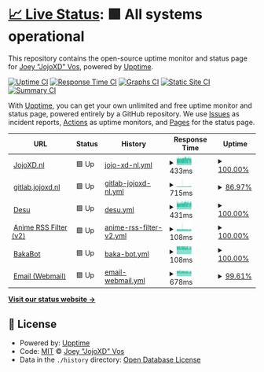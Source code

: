 # [📈 Live Status](https://status.jojoxd.nl): <!--live status--> **🟩 All systems operational**

This repository contains the open-source uptime monitor and status page for [Joey "JojoXD" Vos](jojoxd.nl), powered by [Upptime](https://github.com/upptime/upptime).

[![Uptime CI](https://github.com/jojoxd/site-status/workflows/Uptime%20CI/badge.svg)](https://github.com/upptime/upptime/actions?query=workflow%3A%22Uptime+CI%22)
[![Response Time CI](https://github.com/jojoxd/site-status/workflows/Response%20Time%20CI/badge.svg)](https://github.com/upptime/upptime/actions?query=workflow%3A%22Response+Time+CI%22)
[![Graphs CI](https://github.com/jojoxd/site-status/workflows/Graphs%20CI/badge.svg)](https://github.com/upptime/upptime/actions?query=workflow%3A%22Graphs+CI%22)
[![Static Site CI](https://github.com/jojoxd/site-status/workflows/Static%20Site%20CI/badge.svg)](https://github.com/upptime/upptime/actions?query=workflow%3A%22Static+Site+CI%22)
[![Summary CI](https://github.com/jojoxd/site-status/workflows/Summary%20CI/badge.svg)](https://github.com/upptime/upptime/actions?query=workflow%3A%22Summary+CI%22)

With [Upptime](https://upptime.js.org), you can get your own unlimited and free uptime monitor and status page, powered entirely by a GitHub repository. We use [Issues](https://github.com/jojoxd/site-status/issues) as incident reports, [Actions](https://github.com/jojoxd/site-status/actions) as uptime monitors, and [Pages](https://status.jojoxd.nl) for the status page.

<!--start: status pages-->
<!-- This summary is generated by Upptime (https://github.com/upptime/upptime) -->
<!-- Do not edit this manually, your changes will be overwritten -->
<!-- prettier-ignore -->
| URL | Status | History | Response Time | Uptime |
| --- | ------ | ------- | ------------- | ------ |
| <img alt="" src="https://favicons.githubusercontent.com/jojoxd.nl" height="13"> [JojoXD.nl](https://jojoxd.nl) | 🟩 Up | [jojo-xd-nl.yml](https://github.com/jojoxd/site-status/commits/HEAD/history/jojo-xd-nl.yml) | <details><summary><img alt="Response time graph" src="./graphs/jojo-xd-nl/response-time-week.png" height="20"> 433ms</summary><br><a href="https://status.jojoxd.nl/history/jojo-xd-nl"><img alt="Response time 434" src="https://img.shields.io/endpoint?url=https%3A%2F%2Fraw.githubusercontent.com%2Fjojoxd%2Fsite-status%2FHEAD%2Fapi%2Fjojo-xd-nl%2Fresponse-time.json"></a><br><a href="https://status.jojoxd.nl/history/jojo-xd-nl"><img alt="24-hour response time 436" src="https://img.shields.io/endpoint?url=https%3A%2F%2Fraw.githubusercontent.com%2Fjojoxd%2Fsite-status%2FHEAD%2Fapi%2Fjojo-xd-nl%2Fresponse-time-day.json"></a><br><a href="https://status.jojoxd.nl/history/jojo-xd-nl"><img alt="7-day response time 433" src="https://img.shields.io/endpoint?url=https%3A%2F%2Fraw.githubusercontent.com%2Fjojoxd%2Fsite-status%2FHEAD%2Fapi%2Fjojo-xd-nl%2Fresponse-time-week.json"></a><br><a href="https://status.jojoxd.nl/history/jojo-xd-nl"><img alt="30-day response time 434" src="https://img.shields.io/endpoint?url=https%3A%2F%2Fraw.githubusercontent.com%2Fjojoxd%2Fsite-status%2FHEAD%2Fapi%2Fjojo-xd-nl%2Fresponse-time-month.json"></a><br><a href="https://status.jojoxd.nl/history/jojo-xd-nl"><img alt="1-year response time 434" src="https://img.shields.io/endpoint?url=https%3A%2F%2Fraw.githubusercontent.com%2Fjojoxd%2Fsite-status%2FHEAD%2Fapi%2Fjojo-xd-nl%2Fresponse-time-year.json"></a></details> | <details><summary><a href="https://status.jojoxd.nl/history/jojo-xd-nl">100.00%</a></summary><a href="https://status.jojoxd.nl/history/jojo-xd-nl"><img alt="All-time uptime 100.00%" src="https://img.shields.io/endpoint?url=https%3A%2F%2Fraw.githubusercontent.com%2Fjojoxd%2Fsite-status%2FHEAD%2Fapi%2Fjojo-xd-nl%2Fuptime.json"></a><br><a href="https://status.jojoxd.nl/history/jojo-xd-nl"><img alt="24-hour uptime 100.00%" src="https://img.shields.io/endpoint?url=https%3A%2F%2Fraw.githubusercontent.com%2Fjojoxd%2Fsite-status%2FHEAD%2Fapi%2Fjojo-xd-nl%2Fuptime-day.json"></a><br><a href="https://status.jojoxd.nl/history/jojo-xd-nl"><img alt="7-day uptime 100.00%" src="https://img.shields.io/endpoint?url=https%3A%2F%2Fraw.githubusercontent.com%2Fjojoxd%2Fsite-status%2FHEAD%2Fapi%2Fjojo-xd-nl%2Fuptime-week.json"></a><br><a href="https://status.jojoxd.nl/history/jojo-xd-nl"><img alt="30-day uptime 100.00%" src="https://img.shields.io/endpoint?url=https%3A%2F%2Fraw.githubusercontent.com%2Fjojoxd%2Fsite-status%2FHEAD%2Fapi%2Fjojo-xd-nl%2Fuptime-month.json"></a><br><a href="https://status.jojoxd.nl/history/jojo-xd-nl"><img alt="1-year uptime 100.00%" src="https://img.shields.io/endpoint?url=https%3A%2F%2Fraw.githubusercontent.com%2Fjojoxd%2Fsite-status%2FHEAD%2Fapi%2Fjojo-xd-nl%2Fuptime-year.json"></a></details>
| <img alt="" src="https://favicons.githubusercontent.com/gitlab.jojoxd.nl" height="13"> [gitlab.jojoxd.nl](https://gitlab.jojoxd.nl) | 🟩 Up | [gitlab-jojoxd-nl.yml](https://github.com/jojoxd/site-status/commits/HEAD/history/gitlab-jojoxd-nl.yml) | <details><summary><img alt="Response time graph" src="./graphs/gitlab-jojoxd-nl/response-time-week.png" height="20"> 715ms</summary><br><a href="https://status.jojoxd.nl/history/gitlab-jojoxd-nl"><img alt="Response time 748" src="https://img.shields.io/endpoint?url=https%3A%2F%2Fraw.githubusercontent.com%2Fjojoxd%2Fsite-status%2FHEAD%2Fapi%2Fgitlab-jojoxd-nl%2Fresponse-time.json"></a><br><a href="https://status.jojoxd.nl/history/gitlab-jojoxd-nl"><img alt="24-hour response time 873" src="https://img.shields.io/endpoint?url=https%3A%2F%2Fraw.githubusercontent.com%2Fjojoxd%2Fsite-status%2FHEAD%2Fapi%2Fgitlab-jojoxd-nl%2Fresponse-time-day.json"></a><br><a href="https://status.jojoxd.nl/history/gitlab-jojoxd-nl"><img alt="7-day response time 715" src="https://img.shields.io/endpoint?url=https%3A%2F%2Fraw.githubusercontent.com%2Fjojoxd%2Fsite-status%2FHEAD%2Fapi%2Fgitlab-jojoxd-nl%2Fresponse-time-week.json"></a><br><a href="https://status.jojoxd.nl/history/gitlab-jojoxd-nl"><img alt="30-day response time 748" src="https://img.shields.io/endpoint?url=https%3A%2F%2Fraw.githubusercontent.com%2Fjojoxd%2Fsite-status%2FHEAD%2Fapi%2Fgitlab-jojoxd-nl%2Fresponse-time-month.json"></a><br><a href="https://status.jojoxd.nl/history/gitlab-jojoxd-nl"><img alt="1-year response time 748" src="https://img.shields.io/endpoint?url=https%3A%2F%2Fraw.githubusercontent.com%2Fjojoxd%2Fsite-status%2FHEAD%2Fapi%2Fgitlab-jojoxd-nl%2Fresponse-time-year.json"></a></details> | <details><summary><a href="https://status.jojoxd.nl/history/gitlab-jojoxd-nl">86.97%</a></summary><a href="https://status.jojoxd.nl/history/gitlab-jojoxd-nl"><img alt="All-time uptime 94.67%" src="https://img.shields.io/endpoint?url=https%3A%2F%2Fraw.githubusercontent.com%2Fjojoxd%2Fsite-status%2FHEAD%2Fapi%2Fgitlab-jojoxd-nl%2Fuptime.json"></a><br><a href="https://status.jojoxd.nl/history/gitlab-jojoxd-nl"><img alt="24-hour uptime 100.00%" src="https://img.shields.io/endpoint?url=https%3A%2F%2Fraw.githubusercontent.com%2Fjojoxd%2Fsite-status%2FHEAD%2Fapi%2Fgitlab-jojoxd-nl%2Fuptime-day.json"></a><br><a href="https://status.jojoxd.nl/history/gitlab-jojoxd-nl"><img alt="7-day uptime 86.97%" src="https://img.shields.io/endpoint?url=https%3A%2F%2Fraw.githubusercontent.com%2Fjojoxd%2Fsite-status%2FHEAD%2Fapi%2Fgitlab-jojoxd-nl%2Fuptime-week.json"></a><br><a href="https://status.jojoxd.nl/history/gitlab-jojoxd-nl"><img alt="30-day uptime 94.67%" src="https://img.shields.io/endpoint?url=https%3A%2F%2Fraw.githubusercontent.com%2Fjojoxd%2Fsite-status%2FHEAD%2Fapi%2Fgitlab-jojoxd-nl%2Fuptime-month.json"></a><br><a href="https://status.jojoxd.nl/history/gitlab-jojoxd-nl"><img alt="1-year uptime 94.67%" src="https://img.shields.io/endpoint?url=https%3A%2F%2Fraw.githubusercontent.com%2Fjojoxd%2Fsite-status%2FHEAD%2Fapi%2Fgitlab-jojoxd-nl%2Fuptime-year.json"></a></details>
| <img alt="" src="https://favicons.githubusercontent.com/desu.jojoxd.nl" height="13"> [Desu](https://desu.jojoxd.nl) | 🟩 Up | [desu.yml](https://github.com/jojoxd/site-status/commits/HEAD/history/desu.yml) | <details><summary><img alt="Response time graph" src="./graphs/desu/response-time-week.png" height="20"> 431ms</summary><br><a href="https://status.jojoxd.nl/history/desu"><img alt="Response time 425" src="https://img.shields.io/endpoint?url=https%3A%2F%2Fraw.githubusercontent.com%2Fjojoxd%2Fsite-status%2FHEAD%2Fapi%2Fdesu%2Fresponse-time.json"></a><br><a href="https://status.jojoxd.nl/history/desu"><img alt="24-hour response time 441" src="https://img.shields.io/endpoint?url=https%3A%2F%2Fraw.githubusercontent.com%2Fjojoxd%2Fsite-status%2FHEAD%2Fapi%2Fdesu%2Fresponse-time-day.json"></a><br><a href="https://status.jojoxd.nl/history/desu"><img alt="7-day response time 431" src="https://img.shields.io/endpoint?url=https%3A%2F%2Fraw.githubusercontent.com%2Fjojoxd%2Fsite-status%2FHEAD%2Fapi%2Fdesu%2Fresponse-time-week.json"></a><br><a href="https://status.jojoxd.nl/history/desu"><img alt="30-day response time 425" src="https://img.shields.io/endpoint?url=https%3A%2F%2Fraw.githubusercontent.com%2Fjojoxd%2Fsite-status%2FHEAD%2Fapi%2Fdesu%2Fresponse-time-month.json"></a><br><a href="https://status.jojoxd.nl/history/desu"><img alt="1-year response time 425" src="https://img.shields.io/endpoint?url=https%3A%2F%2Fraw.githubusercontent.com%2Fjojoxd%2Fsite-status%2FHEAD%2Fapi%2Fdesu%2Fresponse-time-year.json"></a></details> | <details><summary><a href="https://status.jojoxd.nl/history/desu">100.00%</a></summary><a href="https://status.jojoxd.nl/history/desu"><img alt="All-time uptime 99.89%" src="https://img.shields.io/endpoint?url=https%3A%2F%2Fraw.githubusercontent.com%2Fjojoxd%2Fsite-status%2FHEAD%2Fapi%2Fdesu%2Fuptime.json"></a><br><a href="https://status.jojoxd.nl/history/desu"><img alt="24-hour uptime 100.00%" src="https://img.shields.io/endpoint?url=https%3A%2F%2Fraw.githubusercontent.com%2Fjojoxd%2Fsite-status%2FHEAD%2Fapi%2Fdesu%2Fuptime-day.json"></a><br><a href="https://status.jojoxd.nl/history/desu"><img alt="7-day uptime 100.00%" src="https://img.shields.io/endpoint?url=https%3A%2F%2Fraw.githubusercontent.com%2Fjojoxd%2Fsite-status%2FHEAD%2Fapi%2Fdesu%2Fuptime-week.json"></a><br><a href="https://status.jojoxd.nl/history/desu"><img alt="30-day uptime 99.89%" src="https://img.shields.io/endpoint?url=https%3A%2F%2Fraw.githubusercontent.com%2Fjojoxd%2Fsite-status%2FHEAD%2Fapi%2Fdesu%2Fuptime-month.json"></a><br><a href="https://status.jojoxd.nl/history/desu"><img alt="1-year uptime 99.89%" src="https://img.shields.io/endpoint?url=https%3A%2F%2Fraw.githubusercontent.com%2Fjojoxd%2Fsite-status%2FHEAD%2Fapi%2Fdesu%2Fuptime-year.json"></a></details>
| <img alt="" src="https://favicons.githubusercontent.com/desu.jojoxd.nl" height="13"> [Anime RSS Filter (v2)](https://desu.jojoxd.nl/anime-rss-filter) | 🟩 Up | [anime-rss-filter-v2.yml](https://github.com/jojoxd/site-status/commits/HEAD/history/anime-rss-filter-v2.yml) | <details><summary><img alt="Response time graph" src="./graphs/anime-rss-filter-v2/response-time-week.png" height="20"> 108ms</summary><br><a href="https://status.jojoxd.nl/history/anime-rss-filter-v2"><img alt="Response time 113" src="https://img.shields.io/endpoint?url=https%3A%2F%2Fraw.githubusercontent.com%2Fjojoxd%2Fsite-status%2FHEAD%2Fapi%2Fanime-rss-filter-v2%2Fresponse-time.json"></a><br><a href="https://status.jojoxd.nl/history/anime-rss-filter-v2"><img alt="24-hour response time 106" src="https://img.shields.io/endpoint?url=https%3A%2F%2Fraw.githubusercontent.com%2Fjojoxd%2Fsite-status%2FHEAD%2Fapi%2Fanime-rss-filter-v2%2Fresponse-time-day.json"></a><br><a href="https://status.jojoxd.nl/history/anime-rss-filter-v2"><img alt="7-day response time 108" src="https://img.shields.io/endpoint?url=https%3A%2F%2Fraw.githubusercontent.com%2Fjojoxd%2Fsite-status%2FHEAD%2Fapi%2Fanime-rss-filter-v2%2Fresponse-time-week.json"></a><br><a href="https://status.jojoxd.nl/history/anime-rss-filter-v2"><img alt="30-day response time 113" src="https://img.shields.io/endpoint?url=https%3A%2F%2Fraw.githubusercontent.com%2Fjojoxd%2Fsite-status%2FHEAD%2Fapi%2Fanime-rss-filter-v2%2Fresponse-time-month.json"></a><br><a href="https://status.jojoxd.nl/history/anime-rss-filter-v2"><img alt="1-year response time 113" src="https://img.shields.io/endpoint?url=https%3A%2F%2Fraw.githubusercontent.com%2Fjojoxd%2Fsite-status%2FHEAD%2Fapi%2Fanime-rss-filter-v2%2Fresponse-time-year.json"></a></details> | <details><summary><a href="https://status.jojoxd.nl/history/anime-rss-filter-v2">100.00%</a></summary><a href="https://status.jojoxd.nl/history/anime-rss-filter-v2"><img alt="All-time uptime 99.89%" src="https://img.shields.io/endpoint?url=https%3A%2F%2Fraw.githubusercontent.com%2Fjojoxd%2Fsite-status%2FHEAD%2Fapi%2Fanime-rss-filter-v2%2Fuptime.json"></a><br><a href="https://status.jojoxd.nl/history/anime-rss-filter-v2"><img alt="24-hour uptime 100.00%" src="https://img.shields.io/endpoint?url=https%3A%2F%2Fraw.githubusercontent.com%2Fjojoxd%2Fsite-status%2FHEAD%2Fapi%2Fanime-rss-filter-v2%2Fuptime-day.json"></a><br><a href="https://status.jojoxd.nl/history/anime-rss-filter-v2"><img alt="7-day uptime 100.00%" src="https://img.shields.io/endpoint?url=https%3A%2F%2Fraw.githubusercontent.com%2Fjojoxd%2Fsite-status%2FHEAD%2Fapi%2Fanime-rss-filter-v2%2Fuptime-week.json"></a><br><a href="https://status.jojoxd.nl/history/anime-rss-filter-v2"><img alt="30-day uptime 99.89%" src="https://img.shields.io/endpoint?url=https%3A%2F%2Fraw.githubusercontent.com%2Fjojoxd%2Fsite-status%2FHEAD%2Fapi%2Fanime-rss-filter-v2%2Fuptime-month.json"></a><br><a href="https://status.jojoxd.nl/history/anime-rss-filter-v2"><img alt="1-year uptime 99.89%" src="https://img.shields.io/endpoint?url=https%3A%2F%2Fraw.githubusercontent.com%2Fjojoxd%2Fsite-status%2FHEAD%2Fapi%2Fanime-rss-filter-v2%2Fuptime-year.json"></a></details>
| <img alt="" src="https://favicons.githubusercontent.com/desu.jojoxd.nl" height="13"> [BakaBot](https://desu.jojoxd.nl/bakabot) | 🟩 Up | [baka-bot.yml](https://github.com/jojoxd/site-status/commits/HEAD/history/baka-bot.yml) | <details><summary><img alt="Response time graph" src="./graphs/baka-bot/response-time-week.png" height="20"> 108ms</summary><br><a href="https://status.jojoxd.nl/history/baka-bot"><img alt="Response time 115" src="https://img.shields.io/endpoint?url=https%3A%2F%2Fraw.githubusercontent.com%2Fjojoxd%2Fsite-status%2FHEAD%2Fapi%2Fbaka-bot%2Fresponse-time.json"></a><br><a href="https://status.jojoxd.nl/history/baka-bot"><img alt="24-hour response time 107" src="https://img.shields.io/endpoint?url=https%3A%2F%2Fraw.githubusercontent.com%2Fjojoxd%2Fsite-status%2FHEAD%2Fapi%2Fbaka-bot%2Fresponse-time-day.json"></a><br><a href="https://status.jojoxd.nl/history/baka-bot"><img alt="7-day response time 108" src="https://img.shields.io/endpoint?url=https%3A%2F%2Fraw.githubusercontent.com%2Fjojoxd%2Fsite-status%2FHEAD%2Fapi%2Fbaka-bot%2Fresponse-time-week.json"></a><br><a href="https://status.jojoxd.nl/history/baka-bot"><img alt="30-day response time 115" src="https://img.shields.io/endpoint?url=https%3A%2F%2Fraw.githubusercontent.com%2Fjojoxd%2Fsite-status%2FHEAD%2Fapi%2Fbaka-bot%2Fresponse-time-month.json"></a><br><a href="https://status.jojoxd.nl/history/baka-bot"><img alt="1-year response time 115" src="https://img.shields.io/endpoint?url=https%3A%2F%2Fraw.githubusercontent.com%2Fjojoxd%2Fsite-status%2FHEAD%2Fapi%2Fbaka-bot%2Fresponse-time-year.json"></a></details> | <details><summary><a href="https://status.jojoxd.nl/history/baka-bot">100.00%</a></summary><a href="https://status.jojoxd.nl/history/baka-bot"><img alt="All-time uptime 99.89%" src="https://img.shields.io/endpoint?url=https%3A%2F%2Fraw.githubusercontent.com%2Fjojoxd%2Fsite-status%2FHEAD%2Fapi%2Fbaka-bot%2Fuptime.json"></a><br><a href="https://status.jojoxd.nl/history/baka-bot"><img alt="24-hour uptime 100.00%" src="https://img.shields.io/endpoint?url=https%3A%2F%2Fraw.githubusercontent.com%2Fjojoxd%2Fsite-status%2FHEAD%2Fapi%2Fbaka-bot%2Fuptime-day.json"></a><br><a href="https://status.jojoxd.nl/history/baka-bot"><img alt="7-day uptime 100.00%" src="https://img.shields.io/endpoint?url=https%3A%2F%2Fraw.githubusercontent.com%2Fjojoxd%2Fsite-status%2FHEAD%2Fapi%2Fbaka-bot%2Fuptime-week.json"></a><br><a href="https://status.jojoxd.nl/history/baka-bot"><img alt="30-day uptime 99.89%" src="https://img.shields.io/endpoint?url=https%3A%2F%2Fraw.githubusercontent.com%2Fjojoxd%2Fsite-status%2FHEAD%2Fapi%2Fbaka-bot%2Fuptime-month.json"></a><br><a href="https://status.jojoxd.nl/history/baka-bot"><img alt="1-year uptime 99.89%" src="https://img.shields.io/endpoint?url=https%3A%2F%2Fraw.githubusercontent.com%2Fjojoxd%2Fsite-status%2FHEAD%2Fapi%2Fbaka-bot%2Fuptime-year.json"></a></details>
| <img alt="" src="https://favicons.githubusercontent.com/mail.jojoxd.nl" height="13"> [Email (Webmail)](https://mail.jojoxd.nl) | 🟩 Up | [email-webmail.yml](https://github.com/jojoxd/site-status/commits/HEAD/history/email-webmail.yml) | <details><summary><img alt="Response time graph" src="./graphs/email-webmail/response-time-week.png" height="20"> 678ms</summary><br><a href="https://status.jojoxd.nl/history/email-webmail"><img alt="Response time 684" src="https://img.shields.io/endpoint?url=https%3A%2F%2Fraw.githubusercontent.com%2Fjojoxd%2Fsite-status%2FHEAD%2Fapi%2Femail-webmail%2Fresponse-time.json"></a><br><a href="https://status.jojoxd.nl/history/email-webmail"><img alt="24-hour response time 656" src="https://img.shields.io/endpoint?url=https%3A%2F%2Fraw.githubusercontent.com%2Fjojoxd%2Fsite-status%2FHEAD%2Fapi%2Femail-webmail%2Fresponse-time-day.json"></a><br><a href="https://status.jojoxd.nl/history/email-webmail"><img alt="7-day response time 678" src="https://img.shields.io/endpoint?url=https%3A%2F%2Fraw.githubusercontent.com%2Fjojoxd%2Fsite-status%2FHEAD%2Fapi%2Femail-webmail%2Fresponse-time-week.json"></a><br><a href="https://status.jojoxd.nl/history/email-webmail"><img alt="30-day response time 684" src="https://img.shields.io/endpoint?url=https%3A%2F%2Fraw.githubusercontent.com%2Fjojoxd%2Fsite-status%2FHEAD%2Fapi%2Femail-webmail%2Fresponse-time-month.json"></a><br><a href="https://status.jojoxd.nl/history/email-webmail"><img alt="1-year response time 684" src="https://img.shields.io/endpoint?url=https%3A%2F%2Fraw.githubusercontent.com%2Fjojoxd%2Fsite-status%2FHEAD%2Fapi%2Femail-webmail%2Fresponse-time-year.json"></a></details> | <details><summary><a href="https://status.jojoxd.nl/history/email-webmail">99.61%</a></summary><a href="https://status.jojoxd.nl/history/email-webmail"><img alt="All-time uptime 99.67%" src="https://img.shields.io/endpoint?url=https%3A%2F%2Fraw.githubusercontent.com%2Fjojoxd%2Fsite-status%2FHEAD%2Fapi%2Femail-webmail%2Fuptime.json"></a><br><a href="https://status.jojoxd.nl/history/email-webmail"><img alt="24-hour uptime 97.29%" src="https://img.shields.io/endpoint?url=https%3A%2F%2Fraw.githubusercontent.com%2Fjojoxd%2Fsite-status%2FHEAD%2Fapi%2Femail-webmail%2Fuptime-day.json"></a><br><a href="https://status.jojoxd.nl/history/email-webmail"><img alt="7-day uptime 99.61%" src="https://img.shields.io/endpoint?url=https%3A%2F%2Fraw.githubusercontent.com%2Fjojoxd%2Fsite-status%2FHEAD%2Fapi%2Femail-webmail%2Fuptime-week.json"></a><br><a href="https://status.jojoxd.nl/history/email-webmail"><img alt="30-day uptime 99.67%" src="https://img.shields.io/endpoint?url=https%3A%2F%2Fraw.githubusercontent.com%2Fjojoxd%2Fsite-status%2FHEAD%2Fapi%2Femail-webmail%2Fuptime-month.json"></a><br><a href="https://status.jojoxd.nl/history/email-webmail"><img alt="1-year uptime 99.67%" src="https://img.shields.io/endpoint?url=https%3A%2F%2Fraw.githubusercontent.com%2Fjojoxd%2Fsite-status%2FHEAD%2Fapi%2Femail-webmail%2Fuptime-year.json"></a></details>

<!--end: status pages-->

[**Visit our status website →**](https://status.jojoxd.nl)

## 📄 License

- Powered by: [Upptime](https://github.com/upptime/upptime)
- Code: [MIT](./LICENSE) © [Joey "JojoXD" Vos](jojoxd.nl)
- Data in the `./history` directory: [Open Database License](https://opendatacommons.org/licenses/odbl/1-0/)
